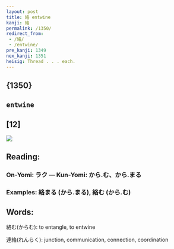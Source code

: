 ```yaml
---
layout: post
title: 絡 entwine
kanji: 絡
permalink: /1350/
redirect_from:
 - /絡/
 - /entwine/
pre_kanji: 1349
nex_kanji: 1351
heisig: Thread . . . each.
---
```


## {1350}

## `entwine`

## [12]

<div class="stroke"><img src="E7B5A1.png" /></div>

## Reading:

### On-Yomi: ラク &mdash; Kun-Yomi: から.む、から.まる

### Examples: 絡まる (から.まる), 絡む (から.む)

## Words:

絡む(からむ): to entangle, to entwine

連絡(れんらく): junction, communication, connection, coordination
